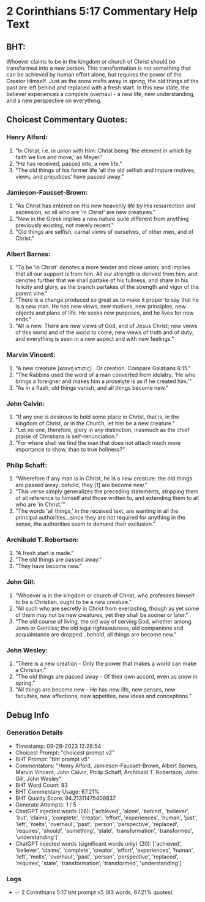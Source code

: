 # 2 Corinthians 5:17 Commentary Help Text

## BHT:
Whoever claims to be in the kingdom or church of Christ should be transformed into a new person. This transformation is not something that can be achieved by human effort alone, but requires the power of the Creator Himself. Just as the snow melts away in spring, the old things of the past are left behind and replaced with a fresh start. In this new state, the believer experiences a complete overhaul - a new life, new understanding, and a new perspective on everything.

## Choicest Commentary Quotes:
### Henry Alford:
1. "In Christ, i.e. in union with Him: Christ being 'the element in which by faith we live and move,' as Meyer." 
2. "He has received, passed into, a new life." 
3. "The old things of his former life 'all the old selfish and impure motives, views, and prejudices' have passed away."

### Jamieson-Fausset-Brown:
1. "As Christ has entered on His new heavenly life by His resurrection and ascension, so all who are 'in Christ' are new creatures."
2. "New in the Greek implies a new nature quite different from anything previously existing, not merely recent."
3. "Old things are selfish, carnal views of ourselves, of other men, and of Christ."

### Albert Barnes:
1. "To be 'in Christ' denotes a more tender and close union; and implies that all our support is from him. All our strength is derived from him; and denotes further that we shall partake of his fullness, and share in his felicity and glory, as the branch partakes of the strength and vigor of the parent vine."
2. "There is a change produced so great as to make it proper to say that he is a new man. He has new views, new motives, new principles, new objects and plans of life. He seeks new purposes, and he lives for new ends."
3. "All is new. There are new views of God, and of Jesus Christ; new views of this world and of the world to come; new views of truth and of duty; and everything is seen in a new aspect and with new feelings."

### Marvin Vincent:
1. "A new creature [καινη κτισις] . Or creation. Compare Galatians 6:15."
2. "The Rabbins used the word of a man converted from idolatry. 'He who brings a foreigner and makes him a proselyte is as if he created him.'"
3. "As in a flash, old things vanish, and all things become new."

### John Calvin:
1. "If any one is desirous to hold some place in Christ, that is, in the kingdom of Christ, or in the Church, let him be a new creature."
2. "Let no one, therefore, glory in any distinction, inasmuch as the chief praise of Christians is self-renunciation."
3. "For where shall we find the man that does not attach much more importance to show, than to true holiness?"

### Philip Schaff:
1. "Wherefore if any man is in Christ, he is a new creature: the old things are passed away; behold, they [1] are become new." 
2. "This verse simply generalizes the preceding statements, stripping them of all reference to himself and those written to, and extending them to all who are 'in Christ.'"
3. "The words 'all things,' in the received text, are wanting in all the principal authorities...since they are not required for anything in the sense, the authorities seem to demand their exclusion."

### Archibald T. Robertson:
1. "A fresh start is made."
2. "The old things are passed away."
3. "They have become new."

### John Gill:
1. "Whoever is in the kingdom or church of Christ, who professes himself to be a Christian, ought to be a new creature."
2. "All such who are secretly in Christ from everlasting, though as yet some of them may not be new creatures, yet they shall be sooner or later."
3. "The old course of living, the old way of serving God, whether among Jews or Gentiles; the old legal righteousness, old companions and acquaintance are dropped...behold, all things are become new."

### John Wesley:
1. "There is a new creation - Only the power that makes a world can make a Christian."
2. "The old things are passed away - Of their own accord, even as snow in spring."
3. "All things are become new - He has new life, new senses, new faculties, new affections, new appetites, new ideas and conceptions."


## Debug Info
### Generation Details
- Timestamp: 09-28-2023 12:28:54
- Choicest Prompt: "choicest prompt v2"
- BHT Prompt: "bht prompt v5"
- Commentators: "Henry Alford, Jamieson-Fausset-Brown, Albert Barnes, Marvin Vincent, John Calvin, Philip Schaff, Archibald T. Robertson, John Gill, John Wesley"
- BHT Word Count: 83
- BHT Commentary Usage: 67.21%
- BHT Quality Score: 94.21311475409837
- Generate Attempts: 1 / 5
- ChatGPT injected words (26):
	['achieved', 'alone', 'behind', 'believer', 'but', 'claims', 'complete', 'creator', 'effort', 'experiences', 'human', 'just', 'left', 'melts', 'overhaul', 'past', 'person', 'perspective', 'replaced', 'requires', 'should', 'something', 'state', 'transformation', 'transformed', 'understanding']
- ChatGPT injected words (significant words only) (20):
	['achieved', 'believer', 'claims', 'complete', 'creator', 'effort', 'experiences', 'human', 'left', 'melts', 'overhaul', 'past', 'person', 'perspective', 'replaced', 'requires', 'state', 'transformation', 'transformed', 'understanding']

### Logs
- ✅ 2 Corinthians 5:17 bht prompt v5 (83 words, 67.21% quotes)